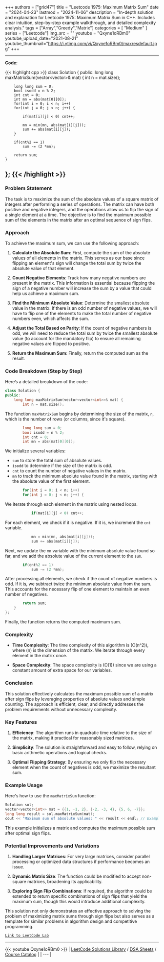 
+++
authors = ["grid47"]
title = "Leetcode 1975: Maximum Matrix Sum"
date = "2024-04-23"
lastmod = "2024-11-06"
description = "In-depth solution and explanation for Leetcode 1975: Maximum Matrix Sum in C++. Includes clear intuition, step-by-step example walkthrough, and detailed complexity analysis."
tags = ["Array","Greedy","Matrix"]
categories = [
    "Medium"
]
series = ["Leetcode"]
img_src = ""
youtube = "Qxyne1oRBm0"
youtube_upload_date="2021-08-21"
youtube_thumbnail="https://i.ytimg.com/vi/Qxyne1oRBm0/maxresdefault.jpg"
+++



---
**Code:**

{{< highlight cpp >}}
class Solution {
public:
    long long maxMatrixSum(vector<vector<int>>& mat) {
        int n = mat.size();
        

        long long sum = 0;
        bool isodd = n % 2;
        int cnt = 0;
        int mn = abs(mat[0][0]);
        for(int i = 0; i < n; i++)
        for(int j = 0; j < n; j++) {
            
            if(mat[i][j] < 0) cnt++;
            
            mn = min(mn, abs(mat[i][j]));
            sum += abs(mat[i][j]);            
        }

        if(cnt%2 == 1)
            sum -= (2 *mn);
        
        return sum;
    }
};
{{< /highlight >}}
---

### Problem Statement

The task is to maximize the sum of the absolute values of a square matrix of integers after performing a series of operations. The matrix can have both positive and negative integers, and the operations allow us to flip the sign of a single element at a time. The objective is to find the maximum possible sum of the elements in the matrix after an optimal sequence of sign flips.

### Approach

To achieve the maximum sum, we can use the following approach:

1. **Calculate the Absolute Sum**: First, compute the sum of the absolute values of all elements in the matrix. This serves as our base since flipping an element's sign will change the total sum by twice the absolute value of that element.

2. **Count Negative Elements**: Track how many negative numbers are present in the matrix. This information is essential because flipping the sign of a negative number will increase the sum by a value that could help us achieve a maximum sum.

3. **Find the Minimum Absolute Value**: Determine the smallest absolute value in the matrix. If there is an odd number of negative values, we will have to flip one of the elements to make the total number of negative numbers even, which affects the sum.

4. **Adjust the Total Based on Parity**: If the count of negative numbers is odd, we will need to reduce the total sum by twice the smallest absolute value (to account for the mandatory flip) to ensure all remaining negative values are flipped to positive.

5. **Return the Maximum Sum**: Finally, return the computed sum as the result.

### Code Breakdown (Step by Step)

Here’s a detailed breakdown of the code:

```cpp
class Solution {
public:
    long long maxMatrixSum(vector<vector<int>>& mat) {
        int n = mat.size();
```
The function `maxMatrixSum` begins by determining the size of the matrix, `n`, which is the number of rows (or columns, since it's square).

```cpp
        long long sum = 0;
        bool isodd = n % 2;
        int cnt = 0;
        int mn = abs(mat[0][0]);
```
We initialize several variables:
- `sum` to store the total sum of absolute values.
- `isodd` to determine if the size of the matrix is odd.
- `cnt` to count the number of negative values in the matrix.
- `mn` to track the minimum absolute value found in the matrix, starting with the absolute value of the first element.

```cpp
        for(int i = 0; i < n; i++)
        for(int j = 0; j < n; j++) {
```
We iterate through each element in the matrix using nested loops.

```cpp
            if(mat[i][j] < 0) cnt++;
```
For each element, we check if it is negative. If it is, we increment the `cnt` variable.

```cpp
            mn = min(mn, abs(mat[i][j]));
            sum += abs(mat[i][j]);
```
Next, we update the `mn` variable with the minimum absolute value found so far, and we add the absolute value of the current element to the `sum`.

```cpp
        if(cnt%2 == 1)
            sum -= (2 *mn);
```
After processing all elements, we check if the count of negative numbers is odd. If it is, we subtract twice the minimum absolute value from the sum. This accounts for the necessary flip of one element to maintain an even number of negatives.

```cpp
        return sum;
    }
};
```
Finally, the function returns the computed maximum sum.

### Complexity

- **Time Complexity**: The time complexity of this algorithm is \(O(n^2)\), where \(n\) is the dimension of the matrix. We iterate through every element in the matrix once.

- **Space Complexity**: The space complexity is \(O(1)\) since we are using a constant amount of extra space for our variables.

### Conclusion

This solution effectively calculates the maximum possible sum of a matrix after sign flips by leveraging properties of absolute values and simple counting. The approach is efficient, clear, and directly addresses the problem requirements without unnecessary complexity.

### Key Features

1. **Efficiency**: The algorithm runs in quadratic time relative to the size of the matrix, making it practical for reasonably sized matrices.

2. **Simplicity**: The solution is straightforward and easy to follow, relying on basic arithmetic operations and logical checks.

3. **Optimal Flipping Strategy**: By ensuring we only flip the necessary element when the count of negatives is odd, we maximize the resultant sum.

### Example Usage

Here's how to use the `maxMatrixSum` function:

```cpp
Solution sol;
vector<vector<int>> mat = {{1, -1, 2}, {-2, -3, 4}, {5, 6, -7}};
long long result = sol.maxMatrixSum(mat);
cout << "Maximum sum of absolute values: " << result << endl; // Example output
```

This example initializes a matrix and computes the maximum possible sum after optimal sign flips.

### Potential Improvements and Variations

1. **Handling Larger Matrices**: For very large matrices, consider parallel processing or optimized data structures if performance becomes an issue.

2. **Dynamic Matrix Size**: The function could be modified to accept non-square matrices, broadening its applicability.

3. **Exploring Sign Flip Combinations**: If required, the algorithm could be extended to return specific combinations of sign flips that yield the maximum sum, though this would introduce additional complexity.

This solution not only demonstrates an effective approach to solving the problem of maximizing matrix sums through sign flips but also serves as a template for similar problems in algorithm design and competitive programming.

[`Link to LeetCode Lab`](https://leetcode.com/problems/maximum-matrix-sum/description/)

---
{{< youtube Qxyne1oRBm0 >}}
| [LeetCode Solutions Library](https://grid47.xyz/leetcode/) / [DSA Sheets](https://grid47.xyz/sheets/) / [Course Catalog](https://grid47.xyz/courses/) |
| --- |

